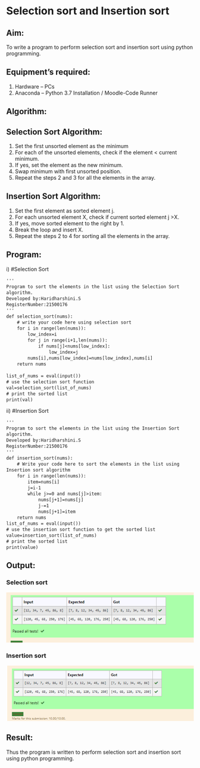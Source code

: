 # Selection sort and Insertion sort
## Aim:
To write a program to perform selection sort and insertion sort using python programming.
## Equipment’s required:
1.	Hardware – PCs
2.	Anaconda – Python 3.7 Installation / Moodle-Code Runner
## Algorithm:
## Selection Sort Algorithm:
1.	Set the first unsorted element as the minimum
2.	For each of the unsorted elements, check if the element < current minimum.
3.	If yes, set the element as the new minimum.
4.	Swap minimum with first unsorted position.
5.	Repeat the steps 2 and 3 for all the elements in the array.
## Insertion Sort Algorithm:
1.	Set the first element as sorted element j.
2.	For each unsorted element X, check if current sorted element j >X.
3.	If yes, move sorted element to the right by 1.
4.	Break the loop and insert X.
5.	Repeat the steps 2 to 4 for sorting all the elements in the array.
## Program:
i)	#Selection Sort
```
''' 
Program to sort the elements in the list using the Selection Sort algorithm.
Developed by:Haridharshini.S
RegisterNumber:21500176 
'''
def selection_sort(nums):
    # write your code here using selection sort
    for i in range(len(nums)):
        low_index=i 
        for j in range(i+1,len(nums)):
            if nums[j]<nums[low_index]:
                low_index=j
        nums[i],nums[low_index]=nums[low_index],nums[i]
    return nums  
    
list_of_nums = eval(input())
# use the selection sort function
val=selection_sort(list_of_nums)
# print the sorted list
print(val)
```
ii)	#Insertion Sort
```
''' 
Program to sort the elements in the list using the Insertion Sort algorithm.
Developed by:Haridharshini.S
RegisterNumber:21500176 
'''
def insertion_sort(nums):
    # Write your code here to sort the elements in the list using Insertion sort algorithm
    for i in range(len(nums)):
        item=nums[i]
        j=i-1
        while j>=0 and nums[j]>item:
            nums[j+1]=nums[j]
            j-=1
            nums[j+1]=item
    return nums
list_of_nums = eval(input())
# use the insertion sort function to get the sorted list
value=insertion_sort(list_of_nums)
# print the sorted list
print(value)
```
## Output:
### Selection sort

![output](./output1.png)

### Insertion sort

![output](./output2.png)

## Result:
Thus the program is written to perform selection sort and insertion sort using python programming.
